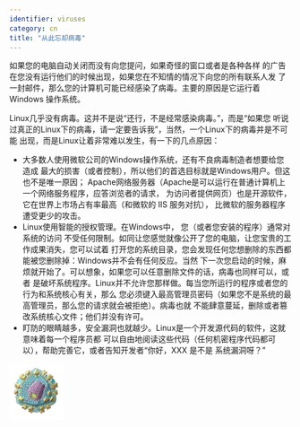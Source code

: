 ```yaml
---
identifier: viruses
category: cn
title: "从此忘却病毒"
---
```


如果您的电脑自动关闭而没有向您提问，如果奇怪的窗口或者是各种各样
的广告在您没有运行他们的时候出现，如果您在不知情的情况下向您的所有联系人发
了一封邮件，那么您的计算机可能已经感染了病毒。主要的原因是它运行着Windows
操作系统。

Linux几乎没有病毒。这并不是说“还行，不是经常感染病毒。”，而是“如果您
听说过真正的Linux下的病毒，请一定要告诉我”，当然，一个Linux下的病毒并是不可能
出现，而是Linux让着非常难以发生，有一下的几点原因：

<ul>

<li>大多数人使用微软公司的Windows操作系统，还有不良病毒制造者想要给您造成
最大的损害（或者控制），所以他们的首选目标就是Windows用户。但这也不是唯一原因；
Apache网络服务器（Apache是可以运行在普通计算机上一个网络服务程序，应答浏览者的请求，
为访问者提供网页）也是开源软件，它在世界上市场占有率最高（和微软的 IIS 服务对抗），
比微软的服务器程序遭受更少的攻击。</li>

<li>Linux使用智能的授权管理。在Windows中， 您（或者您安装的程序）通常对系统的访问
不受任何限制。如同让您感觉就像公开了您的电脑，让您宝贵的工作成果消失，您可以试着
打开您的系统目录，您会发现任何您想删除的东西都能被您删除掉：Windows并不会有任何反应。当然
下一次您启动的时候，麻烦就开始了。可以想象，如果您可以任意删除文件的话，病毒也同样可以，或者
是破坏系统程序。Linux并不允许您那样做。每当您所运行的程序或者您的行为和系统核心有关，那么
您必须键入最高管理员密码（如果您不是系统的最高管理员，那么您的请求就会被拒绝）。病毒也就
不能肆意蔓延，删除或者篡改系统核心文件；他们并没有许可。</li>

<li>盯防的眼睛越多，安全漏洞也就越少。Linux是一个开发源代码的软件，这就意味着每一个程序员都
可以自由地阅读这些代码（任何机密程序代码都可以），帮助完善它，或者告知开发者“你好，XXX 是不是
系统漏洞呀？”</li>

</ul>

<img src="/img/viruses_thumb.png" />




